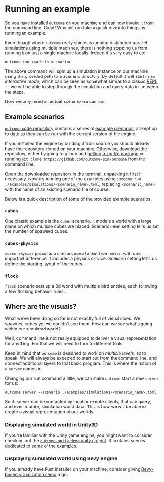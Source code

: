# Running an example

So you have installed `outcome` on you machine and can now invoke it from the command line. Great! Why not run take a quick dive into things by running an example.

Even though where `outcome` really shines is running distributed parallel simulations using multiple machines, there is nothing stopping us from running it on just a single machine locally. Indeed it's very easy to do:

```
outcome run <path-to-scenario>
```

The above command will spin up a simulation instance on our machine using the provided path to a scenario directory. By default it will start in an *interactive mode*, which can be seen as somewhat similar to a classic [REPL](https://en.wikipedia.org/wiki/Read%E2%80%93eval%E2%80%93print_loop) — we will be able to step through the simulation and query data in-between the steps.

Now we only need an actual scenario we can run.


## Example scenarios 

[`outcome` code repository](https://github.com/outcome-sim/outcome) contains a series of [example scenarios](https://github.com/outcome-sim/outcome/tree/master/examples/simulation), all kept up to date so they can be run with the current version of the engine.

If you installed the engine by building it from source you should already have the repository cloned on your machine. Otherwise, download the repository, either by going to github and [getting a zip file package](https://github.com/outcome-sim/outcome/archive/master.zip) or running `git clone https://github.com/outcome-sim/outcome` from the command line.

Open the downloaded repository in the terminal, unpacking it first if necessary. Now try running one of the examples using `outcome run ./examples/simulations/<scenario_name>.toml`, replacing `<scenario_name>` with the name of an existing scenario file of course.

Below is a quick description of some of the provided example scenarios.


### `cubes`

One classic example is the `cubes` scenario. It models a world with a large plane on which multiple cubes are placed. Scenario-level setting let's us set the number of spawned cubes.

### `cubes-physics`

`cubes-physics` presents a similar scene to that from `cubes`, with one important difference: it includes a physics service. Scenario setting let's us define the starting layout of the cubes.


### `flock`

`flock` scenario sets up a 3d world with multiple bird entities, each following a few flocking behavior rules.


## Where are the visuals?

What we've been doing so far is not exactly full of visual clues. We spawned cubes yet we couldn't see them. How can we *see* what's going within our simulated world?

Well, command line is not really equipped to deliver a visual representation for anything. For that we will need to turn to different tools.

Keep in mind that `outcome` is designed to work on *multiple levels*, so to speak. We will always be expected to start out from the command line, and connect additional layers to that basic program. This is where the notion of a `server` comes in.

Changing our run command a little, we can make `outcome` start a new `server` for us:

```
outcome server --scenario ./examples/simulations/<scenario_name>.toml
```

Such `server` can be contacted by local or remote clients, that can query, and even mutate, simulation world data. This is how we will be able to create a visual representation of our worlds.


### Displaying simulated world in Unity3D

If you're familiar with the Unity game engine, you might want to consider checking out the [`outcome-unity-demo` unity project](https://github.com/outcome-sim/outcome-unity-demo). It contains scenes dedicated to some of the examples.


### Displaying simulated world using Bevy engine

If you already have Rust installed on your machine, consider giving [Bevy-based visualization demo](https://github.com/outcome-sim/outcome-bevy) a go.
